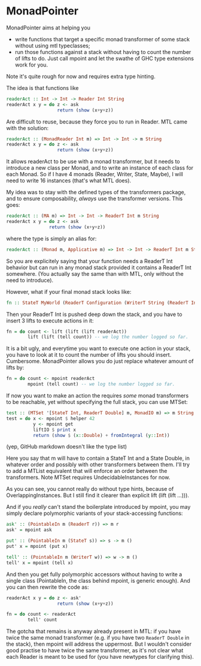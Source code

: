 MonadPointer
============

MonadPointer aims at helping you

- write functions that target a specific monad transformer of some stack without using mtl typeclasses;
- run those functions against a stack without having to count the number of lifts to do. Just call mpoint and let the swathe of GHC type extensions work for you.

Note it's quite rough for now and requires extra type hinting.

The idea is that functions like
```haskell
readerAct :: Int -> Int -> Reader Int String
readerAct x y = do z <- ask
                   return (show (x+y+z))
```

Are difficult to reuse, because they force you to run in Reader. MTL came with the solution:

```haskell
readerAct :: (MonadReader Int m) => Int -> Int -> m String
readerAct x y = do z <- ask
                   return (show (x+y+z))
```

It allows readerAct to be use with a monad transformer, but it needs to introduce a new class per Monad, and to write an instance of each class for each Monad. So if I have 4 monads (Reader, Writer, State, Maybe), I will need to write 16 instances (that's what MTL does).

My idea was to stay with the defined types of the transformers package, and to ensure composability, _always_ use the transformer versions. This goes:

```haskell
readerAct :: (MA m) => Int -> Int -> ReaderT Int m String
readerAct x y = do z <- ask
                return (show (x+y+z))
```

where the type is simply an alias for:

```haskell
readerAct :: (Monad m, Applicative m) => Int -> Int -> ReaderT Int m String
```

So you are explicitely saying that your function needs a ReaderT Int behavior but can run in any monad stack provided it contains a ReaderT Int somewhere. (You actually say the same than with MTL, only without the need to introduce).

However, what if your final monad stack looks like:

```haskell
fn :: StateT MyWorld (ReaderT Configuration (WriterT String (ReaderT Int IO))) ()
```

Then your ReaderT Int is pushed deep down the stack, and you have to insert 3 lifts to execute actions in it:

```haskell
fn = do count <- lift (lift (lift readerAct))
        lift (lift (tell count)) -- we log the number logged so far.
```

It is a bit ugly, and everytime you want to execute one action in your stack, you have to look at it to count the number of lifts you should insert. Cumbersome. MonadPointer allows you do just replace whatever amount of lifts by:

```haskell
fn = do count <- mpoint readerAct
        mpoint (tell count) -- we log the number logged so far.
```

If now you want to make an action the requires _some_ monad
transformers to be reachable, yet without specifying the full stack,
you can use MTSet:

```haskell
test :: (MTSet '[StateT Int, ReaderT Double] m, MonadIO m) => m String
test = do x <- mpoint $ helper 42
          y <- mpoint get
          liftIO $ print x
          return (show $ (x::Double) + fromIntegral (y::Int))
```

(yep, GitHub markdown doesn't like the type list)

Here you say that m will have to contain a StateT Int and a State
Double, in whatever order and possibly with other transformers between
them. I'll try to add a MTList equivalent that will enforce an order between
the transformers.
Note MTSet requires UndecidableInstances for now.

As you can see, you cannot really do without type hints, because of OverlappingInstances. But I still find it clearer than explicit lift (lift (lift ...))).

And if you _really_ can't stand the boilerplate introduced by mpoint, you may simply declare polymorphic variants of your stack-accessing functions:

```haskell
ask' :: (PointableIn m (ReaderT r)) => m r
ask' = mpoint ask

put' :: (PointableIn m (StateT s)) => s -> m ()
put' x = mpoint (put x)

tell' :: (PointableIn m (WriterT w)) => w -> m ()
tell' x = mpoint (tell x)
```

And then you get fully polymorphic accessors without having to write a single class (PointableIn, the class behind mpoint, is generic enough). And you can then rewrite the code as:

```haskell
readerAct x y = do z <- ask'
                   return (show (x+y+z))

fn = do count <- readerAct
        tell' count
```

The gotcha that remains is anyway already present in MTL: if you have twice the same monad transformer (e.g. if you have two ```ReaderT Double``` in the stack), then mpoint will address the uppermost. But I wouldn't consider good practise to have twice the same transformer, as it's not clear what each Reader is meant to be used for (you have newtypes for clarifying this).
